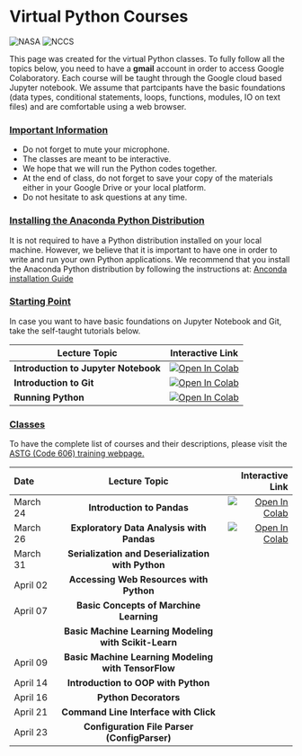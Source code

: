 # Virtual Python Courses

![NASA](http://www.nasa.gov/sites/all/themes/custom/nasatwo/images/nasa-logo.svg) ![NCCS](https://www.nccs.nasa.gov/sites/default/files/NCCS_Logo_0.png)

This page was created for the virtual Python classes. 
To fully follow all the topics below, you need to have a **gmail** account in order to access Google Colaboratory. Each course will be taught through the Google cloud based Jupyter notebook. We assume that partcipants have the basic foundations (data types, conditional statements, loops, functions, modules, IO on text files) and are comfortable using a web browser.

### [Important Information](#)
- Do not forget to mute your microphone.
- The classes are meant to be interactive. 
- We hope that we will run the Python codes together. 
- At the end of class, do not forget to save your copy of the materials either in your Google Drive or your local platform.
- Do not hesitate to ask questions at any time.

### [Installing the Anaconda Python Distribution](#)
It is not required to have a Python distribution installed on your local machine. 
However, we believe that it is important to have one in order to write and run your own Python
applications. We recommend that you install 
the Anaconda Python distribution by following the instructions at: [Anconda installation Guide](https://docs.continuum.io/anaconda/install/)

### [Starting Point](#)

In case you want to have basic foundations on Jupyter Notebook and Git, take the self-taught tutorials below.

| Lecture Topic | Interactive Link |
|---|---|
| **Introduction to Jupyter Notebook**  | [![Open In Colab](https://colab.research.google.com/assets/colab-badge.svg)](https://colab.research.google.com/github/astg606/py_materials/blob/master/jupyter_notebook/jupyter_notebook_introduction.ipynb) |
| **Introduction to Git**  | [![Open In Colab](https://colab.research.google.com/assets/colab-badge.svg)](https://colab.research.google.com/github/astg606/py_materials/blob/master/git_tutorial/basic_git_tutorial.ipynb) |
| **Running Python**  | [![Open In Colab](https://colab.research.google.com/assets/colab-badge.svg)](https://colab.research.google.com/github/astg606/py_materials/blob/master/welcome/running_python.ipynb) |

### [Classes](#)

To have the complete list of courses and their descriptions, please visit the 
<a href="https://www.nccs.nasa.gov/nccs-users/user-events/python-classes">ASTG (Code 606) training webpage. </a>

| Date | Lecture Topic | Interactive Link |
| :--- | :---: | ---: |
| March 24 | **Introduction to Pandas** | [![Open In Colab](https://colab.research.google.com/assets/colab-badge.svg)](https://colab.research.google.com/github/astg606/py_materials/blob/master/pandas/introduction_pandas.ipynb) |
| March 26 | **Exploratory Data Analysis with Pandas** | [![Open In Colab](https://colab.research.google.com/assets/colab-badge.svg)](https://colab.research.google.com/github/astg606/py_materials/blob/master/machine_learning/ml_general_concepts.ipynb) |
| March 31 | **Serialization and Deserialization with Python** | |
| April 02 | **Accessing Web Resources with Python** | |
| April 07 | **Basic Concepts of Marchine Learning** | |
|          | **Basic Machine Learning Modeling with Scikit-Learn** | |
| April 09 | **Basic Machine Learning Modeling with TensorFlow** | |
| April 14 | **Introduction to OOP with Python** | |
| April 16 | **Python Decorators** | |
| April 21 | **Command Line Interface with Click** | |
| April 23 | **Configuration File Parser (ConfigParser)** | |




<!---
| Lecture Topic | Interactive Link | 
|---|---|
| **Data Types**  | [![Open In Colab](https://colab.research.google.com/assets/colab-badge.svg)](https://colab.research.google.com/github/astg606/py_materials/blob/master/data_types/python_data_types.ipynb) |
| **Conditional Statements**  | [![Open In Colab](https://colab.research.google.com/assets/colab-badge.svg)](https://colab.research.google.com/github/astg606/py_materials/blob/master/conditional_logic/introduction_conditionals.ipynb) | 
| **Loops** | [![Open In Colab](https://colab.research.google.com/assets/colab-badge.svg)](https://colab.research.google.com/github/astg606/py_materials/blob/master/loops/introduction_loops.ipynb) | 
| **Advanced Data Types** | [![Open In Colab](https://colab.research.google.com/assets/colab-badge.svg)](https://colab.research.google.com/github/astg606/py_materials/blob/master/data_types/python_data_structures.ipynb) |
| **Functions** | [![Open In Colab](https://colab.research.google.com/assets/colab-badge.svg)](https://colab.research.google.com/github/astg606/py_materials/blob/master/functions_modules/introduction_functions.ipynb) | 
| **Modules** | [![Open In Colab](https://colab.research.google.com/assets/colab-badge.svg)](https://colab.research.google.com/github/astg606/py_materials/blob/master/functions_modules/introduction_modules.ipynb) | 
| **I/O on Text Files** | [![Open In Colab](https://colab.research.google.com/assets/colab-badge.svg)](https://colab.research.google.com/github/astg606/py_materials/blob/master/input_output/introduction_io_text_files.ipynb) | 

### <span style="color: red">Data Science</span>
#### Background Knowledge

| Lecture Topic | Interactive Link | 
|---|---|
| **Introduction to Numpy** | [![Open In Colab](https://colab.research.google.com/assets/colab-badge.svg)](https://colab.research.google.com/github/astg606/py_materials/blob/master/numpy/introduction_numpy.ipynb) |
| **Basic Visualization with Matplotlib** | [![Open In Colab](https://colab.research.google.com/assets/colab-badge.svg)](https://colab.research.google.com/github/astg606/py_materials/blob/master/visualization/introduction_matplotlib.ipynb) |
| **Overview of Reading/Writing Data Files** (text, binary, nc4, etc.) | [![Open In Colab](https://colab.research.google.com/assets/colab-badge.svg)](https://colab.research.google.com/github/astg606/py_materials/blob/master/input_output/introduction_io_various_file_types.ipynb) | 


#### Machine Learning (ML)

| Lecture Topic | Interactive Link |
|---|---|
| **Exploratory Data Analysis** | [![Open In Colab](https://colab.research.google.com/assets/colab-badge.svg)](https://colab.research.google.com/github/astg606/py_materials/blob/master/machine_learning/ml_exploratory_data_analysis.ipynb) |
| **Regression with Scikit-Learn** | [![Open In Colab](https://colab.research.google.com/assets/colab-badge.svg)](https://colab.research.google.com/github/astg606/py_materials/blob/master/machine_learning/ml_models_scikit-learn.ipynb) |
| **Regression with Tensorflow** | [![Open In Colab](https://colab.research.google.com/assets/colab-badge.svg)](https://colab.research.google.com/github/astg606/py_materials/blob/master/machine_learning/ml_regression_tensorflow.ipynb) |
| **Surpervised Learning with Scikit-Learn** | [![Open In Colab](https://colab.research.google.com/assets/colab-badge.svg)](https://colab.research.google.com/github/astg606/py_materials/blob/master/machine_learning/ml_surpervised_parallelization.ipynb) |

-->

<!---
| 17:15-17:30 | **Feedback Session** |  |  |
| 17:15-17:30 | **Feedback Session** |  <a href="https://www.surveymonkey.com/r/PWQVXH5"> Evaluation Survey </a> | |
--->
